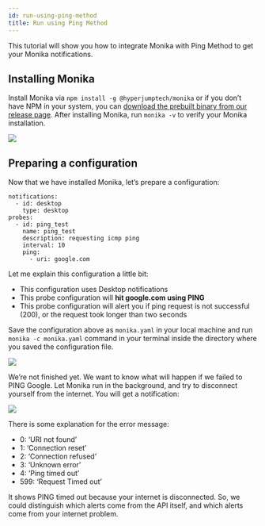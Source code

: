 ```yaml
---
id: run-using-ping-method
title: Run using Ping Method
---
```


This tutorial will show you how to integrate Monika with Ping Method to get your Monika notifications.

## Installing Monika

Install Monika via `npm install -g @hyperjumptech/monika` or if you don’t have NPM in your system, you can [download the prebuilt binary from our release page](https://github.com/hyperjumptech/monika/releases). After installing Monika, run `monika -v` to verify your Monika installation.

![](https://miro.medium.com/proxy/1*NCa_JT4SdiaDPPdHgIzq2Q.png)

## Preparing a configuration

Now that we have installed Monika, let’s prepare a configuration:

```
notifications:
  - id: desktop
    type: desktop
probes:
  - id: ping_test
    name: ping_test
    description: requesting icmp ping
    interval: 10
    ping:
      - uri: google.com
```

Let me explain this configuration a little bit:

- This configuration uses Desktop notifications
- This probe configuration will **hit google.com using PING**
- This probe configuration will alert you if ping request is not successful (200), or the request took longer than two seconds

Save the configuration above as `monika.yaml` in your local machine and run `monika -c monika.yaml` command in your terminal inside the directory where you saved the configuration file.

![](https://miro.medium.com/max/1400/1*96YDF6fKh9uc1ABw5Z_6Cw.png)

We’re not finished yet. We want to know what will happen if we failed to PING Google. Let Monika run in the background, and try to disconnect yourself from the internet. You will get a notification:

![](https://miro.medium.com/max/1400/1*9-EXof54-ekJfzorw269ew.png)

There is some explanation for the error message:

- 0: ‘URI not found’
- 1: ‘Connection reset’
- 2: ‘Connection refused’
- 3: ‘Unknown error’
- 4: ‘Ping timed out’
- 599: ‘Request Timed out’

It shows PING timed out because your internet is disconnected. So, we could distinguish which alerts come from the API itself, and which alerts come from your internet problem.
